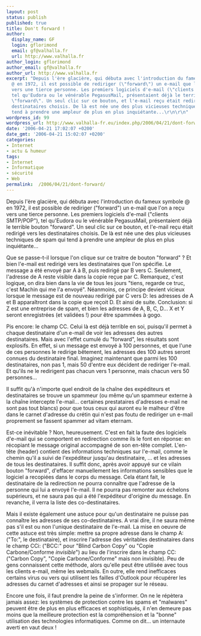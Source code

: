 ```yaml
---
layout: post
status: publish
published: true
title: Don't forward !
author:
  display_name: GF
  login: gflorimond
  email: gf@valhalla.fr
  url: http://www.valhalla.fr
author_login: gflorimond
author_email: gf@valhalla.fr
author_url: http://www.valhalla.fr
excerpt: "Depuis l'ère glacière, qui débuta avec l'introduction du fameux symbole
  @ en 1972, il est possible de rediriger (\"forward\") un e-mail que l'on a reçu
  vers une tierce personne. Les premiers logiciels d'e-mail (\"clients SMTP/POP\"),
  tel qu'Eudora ou le vénérable PegasusMail, présentaient déjà le terrible bouton
  \"forward\". Un seul clic sur ce bouton, et l'e-mail reçu était redirigé vers les
  destinataires choisis. De là est née une des plus vicieuses techniques de spam qui
  tend à prendre une ampleur de plus en plus inquiétante...\r\n\r\n"
wordpress_id: 99
wordpress_url: http://www.valhalla-fr.eu/index.php/2006/04/21/dont-forward/
date: '2006-04-21 17:02:07 +0200'
date_gmt: '2006-04-21 15:02:07 +0200'
categories:
- Internet
- actu & humeur
tags:
- Internet
- Informatique
- sécurité
- Web
permalink:  /2006/04/21/dont-forward/
---
```

<p>Depuis l'ère glacière, qui débuta avec l'introduction du fameux symbole @ en 1972, il est possible de rediriger ("forward") un e-mail que l'on a reçu vers une tierce personne. Les premiers logiciels d'e-mail ("clients SMTP/POP"), tel qu'Eudora ou le vénérable PegasusMail, présentaient déjà le terrible bouton "forward". Un seul clic sur ce bouton, et l'e-mail reçu était redirigé vers les destinataires choisis. De là est née une des plus vicieuses techniques de spam qui tend à prendre une ampleur de plus en plus inquiétante...</p>
<p><a id="more"></a><a id="more-99"></a></p>
<p>Que se passe-t-il lorsque l'on clique sur ce traitre de bouton "forward" ? Et bien l'e-mail est redirigé vers les destinataires que l'on spécifie. Le message a été envoyé par A à B, puis redirigé par B vers C. Seulement, l'adresse de A reste visible dans la copie reçue par C. Remarquez, c'est logique, on dira bien dans la vie de tous les jours "tiens, regarde ce truc, c'est Machin qui me l'a envoyé". Néanmoins, ce principe devient vicieux lorsque le message est de nouveau redirigé par C vers D: les adresses de A et B apparaîtront dans la copie que reçoit D. Et ainsi de suite. Conclusion: si Z est une entreprise de spam, et bien les adresses de A, B, C, D... X et Y seront enregistrées (et validées !) pour être spammées à gogo.</p>
<p>Pis encore: le champ CC. Celui là est déjà terrible en soi, puisqu'il permet à chaque destinataire d'un e-mail de voir les adresses des autres destinataires. Mais avec l'effet cumulé du "forward", les résultats sont explosifs. En effet, si un message est envoyé à 100 personnes, et que l'une de ces personnes le redirige bêtement, les adresses des 100 autres seront connues du destinataire final. Imaginez maintenant que parmi les 100 destinataires, non pas 1, mais 50 d'entre eux décident de rediriger l'e-mail. Et qu'ils ne le redirigent pas chacun vers 1 personne, mais chacun vers 50 personnes...</p>
<p>Il suffit qu'à n'importe quel endroit de la chaîne des expéditeurs et destinataires se trouve un spammeur (ou même qu'un spammeur externe à la chaîne intercepte l'e-mail... certaines prestataires d'adresses e-mail ne sont pas tout blancs) pour que tous ceux qui auront eu le malheur d'être dans le carnet d'adresse du crétin qui n'est pas foutu de rediriger un e-mail proprement se fassent spammer ad vitam eternam.</p>
<p>Est-ce inévitable ? Non, heureusement. C'est en fait la faute des logiciels d'e-mail qui se comportent en redirection comme ils le font en réponse: en récopiant le message original accompagné de son en-tête complet. L'en-tête (header) contient des informations techniques sur l'e-mail, comme le chemin qu'il a suivi de l'expéditeur jusqu'au destinataire, ... et les adresses de tous les destinataires. Il suffit donc, après avoir appuyé sur ce vilain bouton "forward", d'effacer manuellement les informations sensibles que le logiciel a recopiées dans le corps du message. Cela étant fait, le destinataire de la redirection ne pourra connaître que l'adresse de la personne qui lui a envoyé l'e-mail. Il ne pourra pas remonter aux échelons supérieurs, et ne saura pas qui a été l'expéditeur d'origine du message. En revanche, il verra la liste des co-destinataires.</p>
<p>Mais il existe également une astuce pour qu'un destinataire ne puisse pas connaître les adresses de ses co-destinataires. A vrai dire, il ne saura même pas s'il est ou non l'unique destinataire de l'e-mail. La mise en oeuvre de cette astuce est très simple: mettre sa propre adresse dans le champ A: ("To:", le destinataire), et inscrire l'adresse des véritables destinataires dans le champ CCi: ("BCC:" pour "Blind Carbon Copy" ou "Copie Carbone/Conforme <i>invisible</i>") au lieu de l'inscrire dans le champ CC: ("Carbon Copy", "Copie Carbone/Conforme" mais non invisible). Peu de gens connaissent cette méthode, alors qu'elle peut être utilisée avec tous les clients e-mail, même les webmails. En outre, elle rend inefficaces certains virus ou vers qui utilisent les failles d'Outlook pour récupérer les adresses du carnet d'adresses et ainsi se propager sur le réseau.</p>
<p>Encore une fois, il faut prendre la peine de s'informer. On ne le répètera jamais assez: les systèmes de protection contre les spams et "malwares" peuvent être de plus en plus efficaces et sophistiqués, il n'en demeure pas moins que la meilleure protection est la compréhension et la "bonne" utilisation des technologies informatiques. Comme on dit... un internaute averti en vaut deux !</p>
